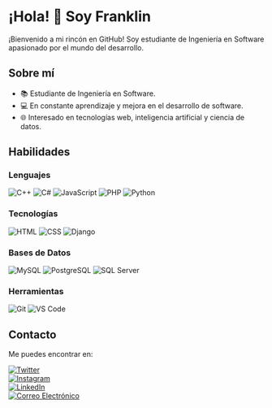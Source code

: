 # ¡Hola! 👋 Soy Franklin

¡Bienvenido a mi rincón en GitHub! Soy estudiante de Ingeniería en Software apasionado por el mundo del desarrollo.

## Sobre mí

- 📚 Estudiante de Ingeniería en Software.
- 💻 En constante aprendizaje y mejora en el desarrollo de software.
- 🌐 Interesado en tecnologías web, inteligencia artificial y ciencia de datos.

## Habilidades

### Lenguajes

![C++](https://img.shields.io/badge/C++-blue)
![C#](https://img.shields.io/badge/C%23-purple)
![JavaScript](https://img.shields.io/badge/JavaScript-yellow)
![PHP](https://img.shields.io/badge/PHP-blueviolet)
![Python](https://img.shields.io/badge/Python-green)

### Tecnologías

![HTML](https://img.shields.io/badge/HTML-red)
![CSS](https://img.shields.io/badge/CSS-blue)
![Django](https://img.shields.io/badge/Django-green)

### Bases de Datos

![MySQL](https://img.shields.io/badge/MySQL-blue)
![PostgreSQL](https://img.shields.io/badge/PostgreSQL-blueviolet)
![SQL Server](https://img.shields.io/badge/SQL%20Server-orange)

### Herramientas

![Git](https://img.shields.io/badge/Git-black)
![VS Code](https://img.shields.io/badge/VS%20Code-blue)

## Contacto

Me puedes encontrar en:

[![Twitter](https://img.shields.io/badge/Twitter-@the_ppz-1DA1F2?style=for-the-badge&logo=twitter&logoColor=white&labelColor=101010)](https://twitter.com/the_ppz) <br>
[![Instagram](https://img.shields.io/badge/Instagram-@the_ppz-E4405F?style=for-the-badge&logo=instagram&logoColor=white&labelColor=101010)](https://www.instagram.com/the_ppz/) <br>
[![LinkedIn](https://img.shields.io/badge/LinkedIn-Franklin%20Alvarez-blue?style=for-the-badge&logo=linkedin&logoColor=white&labelColor=101010)](https://www.linkedin.com/in/franklin-alvarez-622347281/) <br>
[![Correo Electrónico](https://img.shields.io/badge/Correo%20Electrónico-franklin.alvarez20%40outlook.com-blue?style=for-the-badge&logo=email&logoColor=white&labelColor=101010)](mailto:franklin.alvarez20@outlook.com)

<!--
## Proyectos Destacados

### [Nombre del Proyecto 1](enlace-al-proyecto-1)

Breve descripción del proyecto 1.

### [Nombre del Proyecto 2](enlace-al-proyecto-2)

Breve descripción del proyecto 2.

## Contribuciones

Destaco algunas de mis contribuciones a proyectos open source o colaborativos. ¡La comunidad es clave!

- [Contribución 1](enlace-a-contribucion-1)
- [Contribución 2](enlace-a-contribucion-2)

**the-ppz/the-ppz** is a ✨ _special_ ✨ repository because its `README.md` (this file) appears on your GitHub profile.

Here are some ideas to get you started:

- 🔭 I’m currently working on ...
- 🌱 I’m currently learning ...
- 👯 I’m looking to collaborate on ...
- 🤔 I’m looking for help with ...
- 💬 Ask me about ...
- 📫 How to reach me: ...
- 😄 Pronouns: ...
- ⚡ Fun fact: ...

- [![LinkedIn](https://img.shields.io/badge/LinkedIn-Franklin%20Alvarez-blue)](https://www.linkedin.com/in/franklin-alvarez-622347281/)
- [![Twitter](https://img.shields.io/badge/Twitter-@the_ppz-blue)](https://twitter.com/the_ppz)
- [![Instagram](https://img.shields.io/badge/Instagram-@the_ppz-orange)](https://www.instagram.com/the_ppz/)
-->

